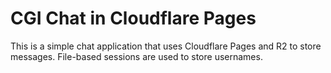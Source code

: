 # CGI Chat in Cloudflare Pages

This is a simple chat application that uses Cloudflare Pages and R2 to store messages.
File-based sessions are used to store usernames.
